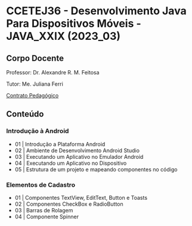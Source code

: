 # CCETEJ36 - Desenvolvimento Java Para Dispositivos Móveis - JAVA_XXIX (2023_03)

## Corpo Docente
Professor: Dr. Alexandre R. M. Feitosa

Tutor: Me. Juliana Ferri

[Contrato Pedagógico](https://github.com/MarleneMoraes/utfpr-java/blob/main/android/ANDROID_Contrato_Pedagogico.pdf)

## Conteúdo
### Introdução à Android
 - 01 | Introdução a Plataforma Android
 - 02 | Ambiente de Desenvolvimento Android Studio
 - 03 | Executando um Aplicativo no Emulador Android
 - 04 | Executando um Aplicativo no Dispositivo
 - 05 | Estrutura de um projeto e mapeando componentes no código

### Elementos de Cadastro
 - 01 | Componentes TextView, EditText, Button e Toasts
 - 02 | Componentes CheckBox e RadioButton
 - 03 | Barras de Rolagem
 - 04 | Componente Spinner
 